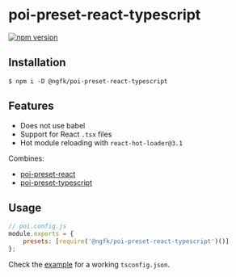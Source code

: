 # poi-preset-react-typescript

[![npm version](https://img.shields.io/npm/v/@ngfk/poi-preset-react-typescript.svg)](https://www.npmjs.com/package/@ngfk/poi-preset-react-typescript)

## Installation

```
$ npm i -D @ngfk/poi-preset-react-typescript
```

## Features

* Does not use babel
* Support for React `.tsx` files
* Hot module reloading with `react-hot-loader@3.1`

Combines:

* [poi-preset-react](https://github.com/egoist/poi/tree/v9.2.0/packages/poi-preset-react)
* [poi-preset-typescript](https://github.com/egoist/poi/tree/v9.2.0/packages/poi-preset-typescript)

## Usage

```js
// poi.config.js
module.exports = {
    presets: [require('@ngfk/poi-preset-react-typescript')()]
};
```

Check the [example](example/tsconfig.json) for a working `tsconfig.json`.
